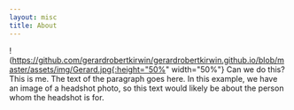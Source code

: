 ```yaml
---
layout: misc
title: About
---
```


!(https://github.com/gerardrobertkirwin/gerardrobertkirwin.github.io/blob/master/assets/img/Gerard.jpg{:height="50%" width="50%"}
Can we do this? This is me. The text of the paragraph goes here. In this example, we have an image of a headshot photo, so this text would likely be about the person whom the headshot is for.

